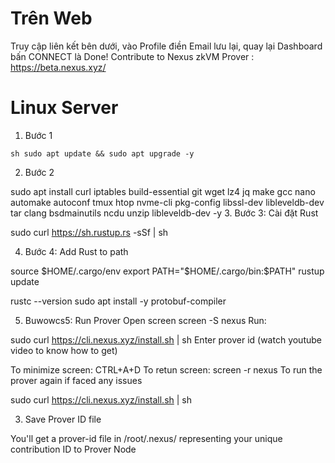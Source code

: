 # Trên Web
Truy cập liên kết bên dưới, vào Profile điền Email lưu lại, quay lại Dashboard bấn CONNECT là Done!
Contribute to Nexus zkVM Prover : https://beta.nexus.xyz/

# Linux Server
1. Bước 1

```sh sudo apt update && sudo apt upgrade -y ```

2. Bước 2

sudo apt install curl iptables build-essential git wget lz4 jq make gcc nano automake autoconf tmux htop nvme-cli pkg-config libssl-dev libleveldb-dev tar clang bsdmainutils ncdu unzip libleveldb-dev  -y
3. Bước 3: Cài đặt Rust

sudo curl https://sh.rustup.rs -sSf | sh

4. Bước 4: Add Rust to path

source $HOME/.cargo/env
export PATH="$HOME/.cargo/bin:$PATH"
rustup update

rustc --version
sudo apt install -y protobuf-compiler

5. Buwowcs5: Run Prover
Open screen
screen -S nexus
Run:

sudo curl https://cli.nexus.xyz/install.sh | sh
Enter prover id (watch youtube video to know how to get)

To minimize screen: CTRL+A+D
To retun screen: screen -r nexus
To run the prover again if faced any issues

sudo curl https://cli.nexus.xyz/install.sh | sh

3. Save Prover ID file

You'll get a prover-id file in /root/.nexus/ representing your unique contribution ID to Prover Node

